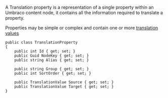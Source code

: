 A Translation property is a representation of a single property within an Umbraco
content node, it contains all the information required to translate a property.

Properties may be simple or complex and contain one or more [translation values](TranslationValue)

```
public class TranslationProperty
{
    public int Id { get; set; }
    public Guid NodeKey { get; set; }
    public string Alias { get; set; }

    public string Group { get; set; }
    public int SortOrder { get; set; }

    public TranslationValue Source { get; set; }
    public TranslationValue Target { get; set; }
}
```